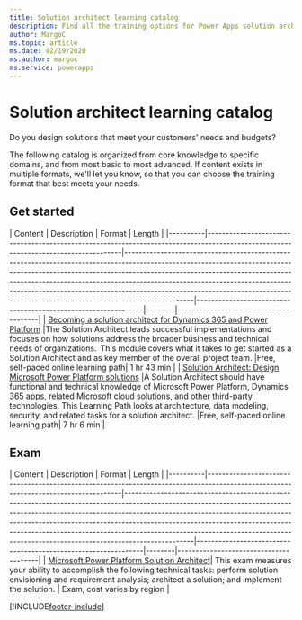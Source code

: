 ```yaml
---
title: Solution architect learning catalog
description: Find all the training options for Power Apps solution architects
author: MargoC
ms.topic: article
ms.date: 02/19/2020
ms.author: margoc
ms.service: powerapps
---
```


# Solution architect learning catalog

Do you design solutions that meet your customers' needs and budgets?

The following catalog is organized from core knowledge to specific domains, and from most basic to most advanced. If content exists in multiple formats, we'll let you know, so that you can choose the training format that best meets your needs. 

## Get started<a name="get-started"></a>
| Content  | Description | Format  | Length | 
|----------|------------------------------------------------------------------------------------------------------------------------------------|-------------------------------------------------------------------------------------------------------------------------------------------------------------------------------------------------------------------------------------------------------------------------------------------------------------------------------------------------------------------------------------------------------------------------|---------------------------------------------------------------|--------|---------------------------------------|
| [Becoming a solution architect for Dynamics 365 and Power Platform](/learn/modules/becoming-solution-architect/)	|The Solution Architect leads successful implementations and focuses on how solutions address the broader business and technical needs of organizations.  This module covers what it takes to get started as a Solution Architect and as key member of the overall project team.	|Free, self-paced online learning path|	1 hr 43 min |
| [Solution Architect: Design Microsoft Power Platform solutions](/learn/paths/solution-architect-data/)	|A Solution Architect should have functional and technical knowledge of Microsoft Power Platform, Dynamics 365 apps, related Microsoft cloud solutions, and other third-party technologies. This Learning Path looks at architecture, data modeling, security, and related tasks for a solution architect.	|Free, self-paced online learning path|	7 hr 6 min |
## Exam<a name="exam"></a>
| Content  | Description | Format  | Length | 
|----------|------------------------------------------------------------------------------------------------------------------------------------|-------------------------------------------------------------------------------------------------------------------------------------------------------------------------------------------------------------------------------------------------------------------------------------------------------------------------------------------------------------------------------------------------------------------------|---------------------------------------------------------------|--------|---------------------------------------|
| [Microsoft Power Platform Solution Architect](/learn/certifications/exams/pl-600)|	This exam measures your ability to accomplish the following technical tasks: perform solution envisioning and requirement analysis; architect a solution; and implement the solution. |	Exam, cost varies by region |



[!INCLUDE[footer-include](../includes/footer-banner.md)]